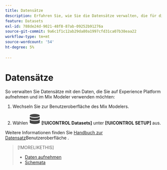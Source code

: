 ```yaml
---
title: Datensätze
description: Erfahren Sie, wie Sie die Datensätze verwalten, die für die Aufnahme von Daten in Mix Modeler erforderlich sind.
feature: Datasets
exl-id: 788de24d-9021-48f8-87ab-09252b91276a
source-git-commit: 9a6c1f1c12ab29da80a1997cfd31ca07b38eaa22
workflow-type: tm+mt
source-wordcount: '54'
ht-degree: 5%

---
```


# Datensätze

So verwalten Sie Datensätze mit den Daten, die Sie auf Experience Platform aufnehmen und im Mix Modeler verwenden möchten:

1. Wechseln Sie zur Benutzeroberfläche des Mix Modelers.

1. Wählen ![Daten](/help/assets/icons/Data.svg) **[!UICONTROL Datasets]** unter **[!UICONTROL SETUP]** aus.

Weitere Informationen finden Sie [ Handbuch zur Datensatz](https://experienceleague.adobe.com/docs/experience-platform/catalog/datasets/user-guide.html?lang=en)Benutzeroberfläche .

>[!MORELIKETHIS]
>
>* [Daten aufnehmen](overview.md)
>* [Schemata](schemas.md)
